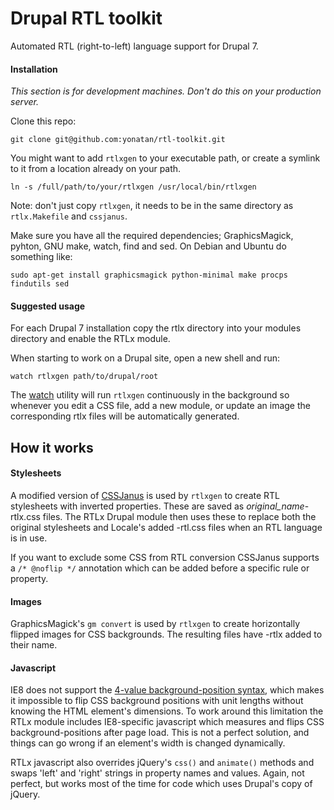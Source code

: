 # Drupal RTL toolkit

Automated RTL (right-to-left) language support for Drupal 7.

#### Installation

*This section is for development machines. Don't do this on your production server.*

Clone this repo:

    git clone git@github.com:yonatan/rtl-toolkit.git

You might want to add ```rtlxgen``` to your executable path, or create a symlink to it from a location already on your path.

    ln -s /full/path/to/your/rtlxgen /usr/local/bin/rtlxgen

Note: don't just copy ```rtlxgen```, it needs to be in the same directory as ```rtlx.Makefile``` and ```cssjanus```.

Make sure you have all the required dependencies; GraphicsMagick, pyhton, GNU make, watch, find and sed. On Debian and Ubuntu do something like:

    sudo apt-get install graphicsmagick python-minimal make procps findutils sed

#### Suggested usage
For each Drupal 7 installation copy the rtlx directory into your modules directory and enable the RTLx module.

When starting to work on a Drupal site, open a new shell and run:

    watch rtlxgen path/to/drupal/root

The [watch][1] utility will run ```rtlxgen``` continuously in the background so whenever you edit a CSS file, add a new module, or update an image the corresponding rtlx files will be automatically generated.

## How it works

#### Stylesheets
A modified version of [CSSJanus][2] is used by ```rtlxgen``` to create RTL stylesheets with inverted properties. These are saved as *original_name*-rtlx.css files. The RTLx Drupal module then uses these to replace both the original stylesheets and Locale's added -rtl.css files when an RTL language is in use.

If you want to exclude some CSS from RTL conversion CSSJanus supports a ```/* @noflip */``` annotation which can be added before a specific rule or property.

#### Images
GraphicsMagick's ```gm convert``` is used by ```rtlxgen``` to create horizontally flipped images for CSS backgrounds. The resulting files have -rtlx added to their name.

#### Javascript
IE8 does not support the [4-value background-position syntax][3], which makes it impossible to flip CSS background positions with unit lengths without knowing the HTML element's dimensions. To work around this limitation the RTLx module includes IE8-specific javascript which measures and flips CSS background-positions after page load. This is not a perfect solution, and things can go wrong if an element's width is changed dynamically.

RTLx javascript also overrides jQuery's ```css()``` and ```animate()``` methods and swaps 'left' and 'right' strings in property names and values. Again, not perfect, but works most of the time for code which uses Drupal's copy of jQuery.

[1]:http://linux.die.net/man/1/watch
[2]:https://code.google.com/p/cssjanus/
[3]:https://developer.mozilla.org/en/docs/CSS/background-position
